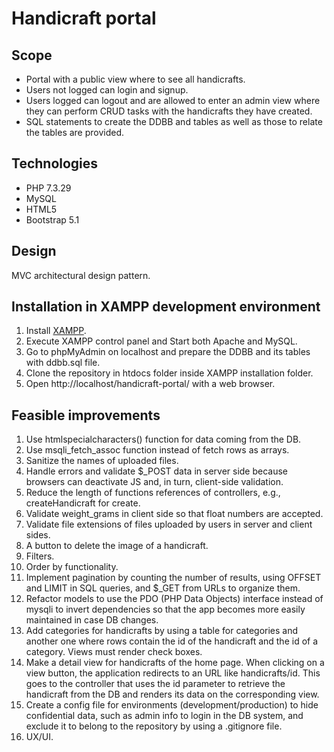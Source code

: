 # Handicraft portal
## Scope
- Portal with a public view where to see all handicrafts.
- Users not logged can login and signup.
- Users logged can logout and are allowed to enter an admin view where they can perform CRUD tasks with the handicrafts they have created.
- SQL statements to create the DDBB and tables as well as those to relate the tables are provided.
## Technologies
- PHP 7.3.29
- MySQL
- HTML5
- Bootstrap 5.1

## Design
MVC architectural design pattern.

## Installation in XAMPP development environment
1. Install [XAMPP](https://www.apachefriends.org/index.html).
2. Execute XAMPP control panel and Start both Apache and MySQL.
3. Go to phpMyAdmin on localhost and prepare the DDBB and its tables with ddbb.sql file.
4. Clone the repository in htdocs folder inside XAMPP installation folder.
5. Open http://localhost/handicraft-portal/ with a web browser.

## Feasible improvements
1. Use htmlspecialcharacters() function for data coming from the DB.
2. Use msqli_fetch_assoc function instead of fetch rows as arrays.
3. Sanitize the names of uploaded files.
4. Handle errors and validate $_POST data in server side because browsers can deactivate JS and, in turn, client-side validation.
5. Reduce the length of functions references of controllers, e.g., createHandicraft for create.
6. Validate weight_grams in client side so that float numbers are accepted.
7. Validate file extensions of files uploaded by users in server and client sides.
8. A button to delete the image of a handicraft.
9. Filters.
10. Order by functionality.
11. Implement pagination by counting the number of results, using OFFSET and LIMIT in SQL queries, and $_GET from URLs to organize them.
12. Refactor models to use the PDO (PHP Data Objects) interface instead of mysqli to invert dependencies so that the app becomes more easily maintained in case DB changes.
13. Add categories for handicrafts by using a table for categories and another one where rows contain the id of the handicraft and the id of a category. Views must render check boxes.
14. Make a detail view for handicrafts of the home page. When clicking on a view button, the application redirects to an URL like handicrafts/id. This goes to the controller that uses the id parameter to retrieve the handicraft from the DB and renders its data on the corresponding view.
15. Create a config file for environments (development/production) to hide confidential data, such as admin info to login in the DB system, and exclude it to belong to the repository by using a .gitignore file.
16. UX/UI.
